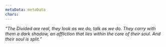 ```yaml
---
metaData: metaData
chars: 
---
```


*”The Divided are real, they look as we do, talk as we do. They carry with them a dark shadow, an affliction that lies within the core of their soul. And their soul is split.”*